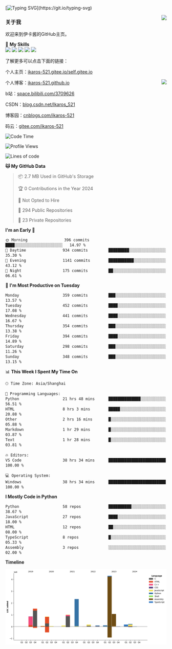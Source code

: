 [![Typing SVG](https://readme-typing-svg.herokuapp.com?size=25&duration=3000&color=8C43EA&vCenter=true&width=200&height=40&lines=Hi+Welcome+%F0%9F%91%8B%F0%9F%8F%BB;I'm+Love丶伊卡洛斯~~)](https://git.io/typing-svg)

<a href="#">
  <img align="right" src="https://github-readme-stats.vercel.app/api?username=Ikaros-521&count_private=true&show_icons=true&bg_color=15,f2f7fd,E0EAFC" />
</a>

### 关于我

欢迎来到伊卡酱的GitHub主页。

🌟 **My Skills**  
![](https://img.shields.io/badge/-C-A8B9CC?style=flat-square&logo=C&logoColor=fff)
![](https://img.shields.io/badge/-Python-3776AB?style=flat-square&logo=Python&logoColor=fff)
![](https://img.shields.io/badge/-JavaScript-F7DF1E?style=flat-square&logo=JavaScript&logoColor=fff)
![](https://img.shields.io/badge/-C++-00599C?style=flat-square&logo=Cpp&logoColor=fff)
![](https://img.shields.io/badge/-Linux-000000?style=flat-square&logo=Linux&logoColor=fff)

了解更多可以点击下面的链接：  

个人主页：[ikaros-521.gitee.io/self.gitee.io](https://ikaros-521.gitee.io/self.gitee.io/)  

<img align='right' src="https://github.com/Ikaros-521/Ikaros-521/assets/40910637/3a5e50bc-91dc-4aa5-b7a0-8b27ad1c2b33" height="330">

个人博客：[ikaros-521.github.io](https://ikaros-521.github.io/)  

b站：[space.bilibili.com/3709626](https://space.bilibili.com/3709626)  

CSDN：[blog.csdn.net/Ikaros_521](https://blog.csdn.net/Ikaros_521)  

博客园：[cnblogs.com/ikaros-521](https://www.cnblogs.com/ikaros-521)  

码云：[gitee.com/ikaros-521](https://gitee.com/ikaros-521)  


<!--START_SECTION:waka-->
![Code Time](http://img.shields.io/badge/Code%20Time-1%2C533%20hrs%2015%20mins-blue)

![Profile Views](http://img.shields.io/badge/Profile%20Views-8-blue)

![Lines of code](https://img.shields.io/badge/From%20Hello%20World%20I%27ve%20Written-12.9%20million%20lines%20of%20code-blue)

**🐱 My GitHub Data** 

> 📦 2.7 MB Used in GitHub's Storage 
 > 
> 🏆 0 Contributions in the Year 2024
 > 
> 🚫 Not Opted to Hire
 > 
> 📜 294 Public Repositories 
 > 
> 🔑 23 Private Repositories 
 > 
**I'm an Early 🐤** 

```text
🌞 Morning                396 commits         ████░░░░░░░░░░░░░░░░░░░░░   14.97 % 
🌆 Daytime                934 commits         █████████░░░░░░░░░░░░░░░░   35.30 % 
🌃 Evening                1141 commits        ███████████░░░░░░░░░░░░░░   43.12 % 
🌙 Night                  175 commits         ██░░░░░░░░░░░░░░░░░░░░░░░   06.61 % 
```
📅 **I'm Most Productive on Tuesday** 

```text
Monday                   359 commits         ███░░░░░░░░░░░░░░░░░░░░░░   13.57 % 
Tuesday                  452 commits         ████░░░░░░░░░░░░░░░░░░░░░   17.08 % 
Wednesday                441 commits         ████░░░░░░░░░░░░░░░░░░░░░   16.67 % 
Thursday                 354 commits         ███░░░░░░░░░░░░░░░░░░░░░░   13.38 % 
Friday                   394 commits         ████░░░░░░░░░░░░░░░░░░░░░   14.89 % 
Saturday                 298 commits         ███░░░░░░░░░░░░░░░░░░░░░░   11.26 % 
Sunday                   348 commits         ███░░░░░░░░░░░░░░░░░░░░░░   13.15 % 
```


📊 **This Week I Spent My Time On** 

```text
🕑︎ Time Zone: Asia/Shanghai

💬 Programming Languages: 
Python                   21 hrs 48 mins      ██████████████░░░░░░░░░░░   56.51 % 
HTML                     8 hrs 3 mins        █████░░░░░░░░░░░░░░░░░░░░   20.88 % 
Other                    2 hrs 16 mins       █░░░░░░░░░░░░░░░░░░░░░░░░   05.88 % 
Markdown                 1 hr 29 mins        █░░░░░░░░░░░░░░░░░░░░░░░░   03.87 % 
Text                     1 hr 28 mins        █░░░░░░░░░░░░░░░░░░░░░░░░   03.81 % 

🔥 Editors: 
VS Code                  38 hrs 34 mins      █████████████████████████   100.00 % 

💻 Operating System: 
Windows                  38 hrs 34 mins      █████████████████████████   100.00 % 
```

**I Mostly Code in Python** 

```text
Python                   58 repos            ██████████░░░░░░░░░░░░░░░   38.67 % 
JavaScript               27 repos            ████░░░░░░░░░░░░░░░░░░░░░   18.00 % 
HTML                     12 repos            ██░░░░░░░░░░░░░░░░░░░░░░░   08.00 % 
TypeScript               8 repos             █░░░░░░░░░░░░░░░░░░░░░░░░   05.33 % 
Assembly                 3 repos             ░░░░░░░░░░░░░░░░░░░░░░░░░   02.00 % 
```



**Timeline**

![Lines of Code chart](https://raw.githubusercontent.com/Ikaros-521/Ikaros-521/main/assets/bar_graph.png)


<!--END_SECTION:waka-->


<!--
**Ikaros-521/Ikaros-521** is a ✨ _special_ ✨ repository because its `README.md` (this file) appears on your GitHub profile.

Here are some ideas to get you started:

- 🔭 I’m currently working on ...
- 🌱 I’m currently learning ...
- 👯 I’m looking to collaborate on ...
- 🤔 I’m looking for help with ...
- 💬 Ask me about ...
- 📫 How to reach me: ...
- 😄 Pronouns: ...
- ⚡ Fun fact: ...
-->
